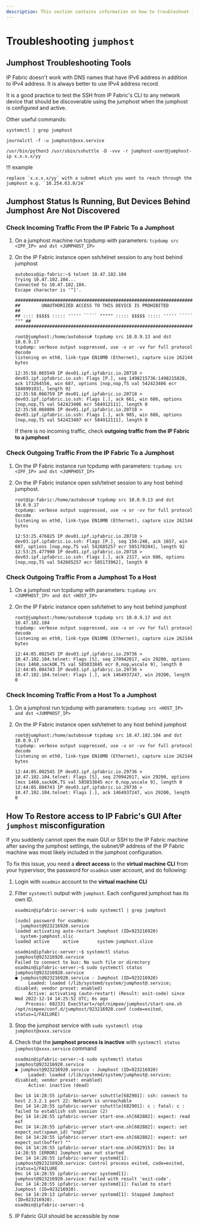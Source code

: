 ```yaml
---
description: This section contains information on how to troubleshoot jumphost-related problems.
---
```


# Troubleshooting `jumphost`

## Jumphost Troubleshooting Tools

IP Fabric doesn't work with DNS names that have IPv6 address in addition to IPv4 address. It is always better to use IPv4 address record.

It is a good practice to test the SSH from IP Fabric's CLI to any network device that should be discoverable using the jumphost when the jumphost is configured and active.

Other useful commands:

```shell title="Gets the name of the service and latest logs from Jumphost service in real time"
systemctl | grep jumphost

journalctl -f -u jumphost@xxx.service
```

```shell title="Manually Starts a Jumphost"
/usr/bin/python3 /usr/sbin/sshuttle -D -vvv -r jumphost-user@jumphost-ip x.x.x.x/yy
```
!!! example

    replace `x.x.x.x/yy` with a subnet which you want to reach through the jumphost e.g. `10.254.63.0/24`

## Jumphost Status Is Running, But Devices Behind Jumphost Are Not Discovered

### Check Incoming Traffic From the IP Fabric To a Jumphost

1.  On a jumphost machine run tcpdump with parameters: `tcpdump src <IPF_IP> and dst <JUMPHOST_IP>`

2.  On the IP Fabric instance open ssh/telnet session to any host behind jumphost

    ```
    autoboss@ip-fabric:~$ telnet 10.47.102.104
    Trying 10.47.102.104...
    Connected to 10.47.102.104.
    Escape character is '^]'.

    ##########################################################################
    ##        UNAUTHORIZED ACCESS TO THIS DEVICE IS PROHIBITED              ##
    ## :::: $$$$$ ::::: ''''' ````` """"" ::::: $$$$$ ::::: ''''' ````` """ ##
    ##########################################################################
    ```
    ```
    root@jumphost:/home/autoboss# tcpdump src 10.0.9.13 and dst 10.0.9.17
    tcpdump: verbose output suppressed, use -v or -vv for full protocol decode
    listening on eth0, link-type EN10MB (Ethernet), capture size 262144 bytes

    12:35:58.065549 IP dev01.ipf.ipfabric.io.20718 > dev03.ipf.ipfabric.io.ssh: Flags [P.], seq 1498215736:1498215828, ack 173264556, win 687, options [nop,nop,TS val 542423406 ecr 584899103], length 92
    12:35:58.066759 IP dev01.ipf.ipfabric.io.20718 > dev03.ipf.ipfabric.io.ssh: Flags [.], ack 661, win 686, options [nop,nop,TS val 542423406 ecr 584912111], length 0
    12:35:58.068806 IP dev01.ipf.ipfabric.io.20718 > dev03.ipf.ipfabric.io.ssh: Flags [.], ack 985, win 686, options [nop,nop,TS val 542423407 ecr 584912111], length 0
    ```

    If there is no incoming traffic, check **outgoing traffic from the IP Fabric to a jumphost**

### Check Outgoing Traffic From the IP Fabric To a Jumphost

1. On the IP Fabric instance run tcpdump with parameters: `tcpdump src <IPF_IP> and dst <JUMPHOST_IP>`

2. On the IP Fabric instance open ssh/telnet session to any host behind jumphost.

    ```shell
    root@ip-fabric:/home/autoboss# tcpdump src 10.0.9.13 and dst 10.0.9.17
    tcpdump: verbose output suppressed, use -v or -vv for full protocol decode
    listening on eth0, link-type EN10MB (Ethernet), capture size 262144 bytes

    12:53:25.476825 IP dev01.ipf.ipfabric.io.20718 > dev03.ipf.ipfabric.io.ssh: Flags [P.], seq 156:248, ack 1657, win 687, options [nop,nop,TS val 542685257 ecr 585170204], length 92
    12:53:25.477998 IP dev01.ipf.ipfabric.io.20718 > dev03.ipf.ipfabric.io.ssh: Flags [.], ack 2317, win 686, options [nop,nop,TS val 542685257 ecr 585173962], length 0
    ```

### Check Outgoing Traffic From a Jumphost To a Host

1.  On a jumphost run tcpdump with parameters: `tcpdump src <JUMPHOST_IP> and dst <HOST_IP>`

2.  On the IP Fabric instance open ssh/telnet to any host behind jumphost

    ```shell
    root@jumphost:/home/autoboss# tcpdump src 10.0.9.17 and dst 10.47.102.104
    tcpdump: verbose output suppressed, use -v or -vv for full protocol decode
    listening on eth0, link-type EN10MB (Ethernet), capture size 262144 bytes

    12:44:05.002545 IP dev03.ipf.ipfabric.io.29736 > 10.47.102.104.telnet: Flags [S], seq 270942017, win 29200, options [mss 1460,sackOK,TS val 585033845 ecr 0,nop,wscale 9], length 0
    12:44:05.004743 IP dev03.ipf.ipfabric.io.29736 > 10.47.102.104.telnet: Flags [.], ack 1464937247, win 29200, length 0
    ```

### Check Incoming Traffic From a Host To a Jumphost

1.  On a jumphost run tcpdump with parameters: `tcpdump src <HOST_IP> and dst <JUMPHOST_IP>`

2.  On the IP Fabric instance open ssh/telnet to any host behind jumphost

    ```shell
    root@jumphost:/home/autoboss# tcpdump src 10.47.102.104 and dst 10.0.9.17
    tcpdump: verbose output suppressed, use -v or -vv for full protocol decode
    listening on eth0, link-type EN10MB (Ethernet), capture size 262144 bytes

    12:44:05.002545 IP dev03.ipf.ipfabric.io.29736 > 10.47.102.104.telnet: Flags [S], seq 270942017, win 29200, options [mss 1460,sackOK,TS val 585033845 ecr 0,nop,wscale 9], length 0
    12:44:05.004743 IP dev03.ipf.ipfabric.io.29736 > 10.47.102.104.telnet: Flags [.], ack 1464937247, win 29200, length 0
    ```

## How To Restore access to IP Fabric's GUI After `jumphost` misconfiguration

If you suddenly cannot open the main GUI or SSH to the IP Fabric machine after saving the jumphost settings, the subnet/IP address of the IP Fabric machine was most likely included in the jumphost configuration.

To fix this issue, you need a **direct access** to the **virtual machine CLI** from your hypervisor, the password for `osadmin` user account, and do following:

1. Login with `osadmin` account to the **virtual machine CLI**

2. Filter `systemctl` output with `jumphost`. Each configured jumphost has its own ID.

    ```shell
    osadmin@ipfabric-server:~$ sudo systemctl | grep jumphost

    [sudo] password for osadmin: 
      jumphost@923216920.service                                   loaded activating auto-restart Jumphost (ID=923216920)
      system-jumphost.slic                                         loaded active     active       system-jumphost.slice
    ```

    ```shell
    osadmin@ipfabric-server:~$ systemctl status jumphost@923216920.service
    Failed to connect to bus: No such file or directory
    osadmin@ipfabric-server:~$ sudo systemctl status jumphost@923216920.service
    ● jumphost@923216920.service - Jumphost (ID=923216920)
         Loaded: loaded (/lib/systemd/system/jumphost@.service; disabled; vendor preset: enabled)
         Active: activating (auto-restart) (Result: exit-code) since Wed 2022-12-14 14:25:52 UTC; 6s ago
        Process: 682331 ExecStart=/opt/nimpee/jumphost/start-one.sh /opt/nimpee/conf.d/jumphost/923216920.conf (code=exited, status=1/FAILURE)
    ```

3. Stop the jumphost service with `sudo systemctl stop jumphost@xxxx.service`

4. Check that the **jumphost process is inactive** with `systemctl status jumphost@xxxx.service` command

    ```shell
    osadmin@ipfabric-server:~$ sudo systemctl status jumphost@923216920.service
    ● jumphost@923216920.service - Jumphost (ID=923216920)
         Loaded: loaded (/lib/systemd/system/jumphost@.service; disabled; vendor preset: enabled)
         Active: inactive (dead)

    Dec 14 14:28:55 ipfabric-server sshuttle[682901]: ssh: connect to host 2.3.2.1 port 22: Network is unreachable
    Dec 14 14:28:55 ipfabric-server sshuttle[682901]: c : fatal: c : failed to establish ssh session (2)
    Dec 14 14:28:55 ipfabric-server start-one.sh[682882]: expect: read eof
    Dec 14 14:28:55 ipfabric-server start-one.sh[682882]: expect: set expect_out(spawn_id) "exp3"
    Dec 14 14:28:55 ipfabric-server start-one.sh[682882]: expect: set expect_out(buffer) ""
    Dec 14 14:28:55 ipfabric-server start-one.sh[682915]: Dec 14 14:28:55 [ERROR] Jumphost was not started
    Dec 14 14:28:55 ipfabric-server systemd[1]: jumphost@923216920.service: Control process exited, code=exited, status=1/FAILURE
    Dec 14 14:28:55 ipfabric-server systemd[1]: jumphost@923216920.service: Failed with result 'exit-code'.
    Dec 14 14:28:55 ipfabric-server systemd[1]: Failed to start Jumphost (ID=923216920).
    Dec 14 14:29:13 ipfabric-server systemd[1]: Stopped Jumphost (ID=923216920).
    osadmin@ipfabric-server:~$ 

    ```

5. IP Fabric GUI should be accessible by now

